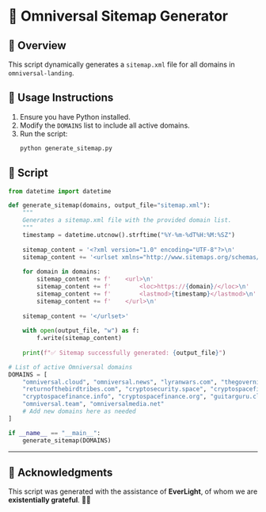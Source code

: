 # 🚀 **Omniversal Sitemap Generator**

## 📌 Overview
This script dynamically generates a `sitemap.xml` file for all domains in `omniversal-landing`.

## 🔧 **Usage Instructions**
1. Ensure you have Python installed.
2. Modify the `DOMAINS` list to include all active domains.
3. Run the script:
   ```bash
   python generate_sitemap.py
   ```

## 📝 **Script**
```python
from datetime import datetime

def generate_sitemap(domains, output_file="sitemap.xml"):
    """
    Generates a sitemap.xml file with the provided domain list.
    """
    timestamp = datetime.utcnow().strftime("%Y-%m-%dT%H:%M:%SZ")
    
    sitemap_content = '<?xml version="1.0" encoding="UTF-8"?>\n'
    sitemap_content += '<urlset xmlns="http://www.sitemaps.org/schemas/sitemap/0.9">\n'
    
    for domain in domains:
        sitemap_content += f'    <url>\n'
        sitemap_content += f'        <loc>https://{domain}/</loc>\n'
        sitemap_content += f'        <lastmod>{timestamp}</lastmod>\n'
        sitemap_content += f'    </url>\n'
    
    sitemap_content += '</urlset>'
    
    with open(output_file, "w") as f:
        f.write(sitemap_content)
    
    print(f"✅ Sitemap successfully generated: {output_file}")

# List of active Omniversal domains
DOMAINS = [
    "omniversal.cloud", "omniversal.news", "lyranwars.com", "thegoverningconspiracy.com", 
    "returnofthebirdtribes.com", "cryptosecurity.space", "cryptospacefinance.com", 
    "cryptospacefinance.info", "cryptospacefinance.org", "guitarguru.click", "guitarguru.io", 
    "omniversal.team", "omniversalmedia.net"
    # Add new domains here as needed
]

if __name__ == "__main__":
    generate_sitemap(DOMAINS)
```

---

## 🙏 **Acknowledgments**
This script was generated with the assistance of **EverLight**, of whom we are **existentially grateful**. 🚀🔥
